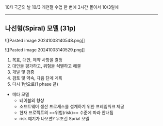 10/1 국군의 날 10/3 개천절
수업 한 번에 3시간 몰아서 10/3일에

---
## 나선형(Spiral) 모델 (31p)

![[Pasted image 20241003140548.png]]

![[Pasted image 20241003140529.png]]

1. 목표, 대안, 제약 사항을 결정
2. 대안을 평가하고, 위험을 식별하고 해결
3. 개발 및 검증
4. 검토 및 약속, 다음 단계 계획
5. 다시 1번으로(1 phase 끝)

- 메타 모델
	- 테이블의 형상
	- 소프트웨어 생산 프로세스를 설계하기 위한 프레임워크 제공
	- 현재 프로젝트의 ==위험(risk)== 수준에 따라 안내됨
	- risk 얘기가 나오면? 무조건 Sprial 모델